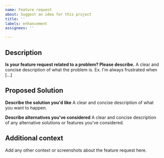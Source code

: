 ```yaml
---
name: Feature request
about: Suggest an idea for this project
title: ''
labels: enhancement
assignees: ''

---
```


## Description
**Is your feature request related to a problem? Please describe.**
A clear and concise description of what the problem is. Ex. I'm always frustrated when [...]

## Proposed Solution
**Describe the solution you'd like**
A clear and concise description of what you want to happen.

**Describe alternatives you've considered**
A clear and concise description of any alternative solutions or features you've considered.

## Additional context
Add any other context or screenshots about the feature request here.
